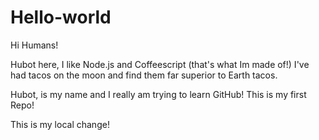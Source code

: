# Hello-world

Hi Humans!

Hubot here, I like Node.js and Coffeescript (that's what Im made of!)
I've had tacos on the moon and find them far superior to Earth tacos.

Hubot, is my name and I really am trying to learn GitHub!
This is my first Repo!

This is my local change!
